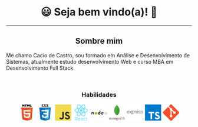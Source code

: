 <h1 align="center">😃  Seja bem vindo(a)! 👋</h1>
<hr/>

<div align="center">
  <h2> Sombre mim</h2>
  
  <p align="left">
    Me chamo Cacio de Castro, sou formado em Análise e Desenvolvimento de Sistemas, atualmente estudo desenvolvimento Web e curso MBA em Desenvolvimento Full Stack.
  <p/>
  
  </br>
  
  <h3>Habilidades</h3>
  
  <img left="10px"  src="https://raw.githubusercontent.com/devicons/devicon/master/icons/html5/html5-original-wordmark.svg" alt="html5" width="45" height="45"/> 
  <img left="10px"  src="https://raw.githubusercontent.com/devicons/devicon/master/icons/css3/css3-original-wordmark.svg" alt="css3" width="45" height="45"/> 
  <img left="10px"  src="https://raw.githubusercontent.com/devicons/devicon/master/icons/javascript/javascript-original.svg" alt="javascript" width="45" height="45"/>
  <img left="10px"  src="https://raw.githubusercontent.com/devicons/devicon/master/icons/react/react-original-wordmark.svg" alt="react" width="45" height="45"/>
  <img left="10px"  src="https://raw.githubusercontent.com/devicons/devicon/master/icons/nodejs/nodejs-original-wordmark.svg" alt="nodejs" width="45" height="45"/>
  <img left="10px"  src="https://raw.githubusercontent.com/devicons/devicon/master/icons/mongodb/mongodb-original-wordmark.svg" alt="mongodb" width="45" height="45"/> 
  <img left="10px"  src="https://raw.githubusercontent.com/devicons/devicon/master/icons/express/express-original-wordmark.svg" alt="express" width="45" height="45"/>
  <img left="10px"  src="https://raw.githubusercontent.com/devicons/devicon/master/icons/typescript/typescript-plain.svg" alt="typescript" width="45" height="45" />
  <img left="10px"  src="https://raw.githubusercontent.com/devicons/devicon/master/icons/git/git-original.svg" alt="git" width="45" height="45"/>

  </br>
  
 



  
  
